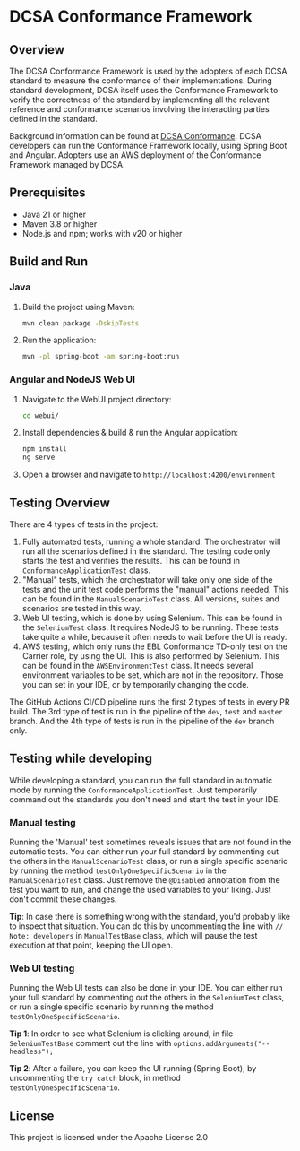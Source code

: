 # DCSA Conformance Framework

## Overview
The DCSA Conformance Framework is used by the adopters of each DCSA standard to measure the conformance of their
implementations. During standard development, DCSA itself uses the Conformance Framework to verify the correctness of
the standard by implementing all the relevant reference and conformance scenarios involving the interacting parties
defined in the standard.

Background information can be found at [DCSA Conformance](https://developer.dcsa.org/conformance).
DCSA developers can run the Conformance Framework locally, using Spring Boot and Angular.
Adopters use an AWS deployment of the Conformance Framework managed by DCSA.

## Prerequisites
- Java 21 or higher
- Maven 3.8 or higher
- Node.js and npm; works with v20 or higher

## Build and Run

### Java
1. Build the project using Maven:
    ```sh
    mvn clean package -DskipTests
    ```
2. Run the application:
    ```sh
    mvn -pl spring-boot -am spring-boot:run
    ```

### Angular and NodeJS Web UI
1. Navigate to the WebUI project directory:
    ```sh
    cd webui/
    ```
2. Install dependencies & build & run the Angular application:
    ```sh
    npm install
    ng serve
    ```
3. Open a browser and navigate to `http://localhost:4200/environment`


## Testing Overview

There are 4 types of tests in the project:

1. Fully automated tests, running a whole standard. The orchestrator will run all the scenarios defined in the standard.
   The testing code only starts the test and verifies the results. This can be found in `ConformanceApplicationTest`
   class.
2. "Manual" tests, which the orchestrator will take only one side of the tests and the unit test code performs the
   "manual" actions needed. This can be found in the `ManualScenarioTest` class. All versions, suites and scenarios are
   tested in this way.
3. Web UI testing, which is done by using Selenium. This can be found in the `SeleniumTest` class. It requires NodeJS to
   be running. These tests take quite a while, because it often needs to wait before the UI is ready.
4. AWS testing, which only runs the EBL Conformance TD-only test on the Carrier role, by using the UI. This is also
   performed by Selenium. This can be found in the `AWSEnvironmentTest` class. It needs several environment variables to
   be set, which are not in the repository. Those you can set in your IDE, or by temporarily changing the code.

The GitHub Actions CI/CD pipeline runs the first 2 types of tests in every PR build. The 3rd type of test is run in
the pipeline of the `dev`, `test` and `master` branch. And the 4th type of tests is run in the pipeline of the `dev`
branch only.

## Testing while developing

While developing a standard, you can run the full standard in automatic mode by running the
`ConformanceApplicationTest`. Just temporarily command out the standards you don't need and start the test in your IDE.

### Manual testing
Running the 'Manual' test sometimes reveals issues that are not found in the automatic tests. You can either run your
full standard by commenting out the others in the `ManualScenarioTest` class, or run a single specific scenario by
running the method `testOnlyOneSpecificScenario` in the `ManualScenarioTest` class. Just remove the `@Disabled`
annotation from the test you want to run, and change the used variables to your liking. Just don't commit these changes.

**Tip**: In case there is something wrong with the standard, you'd probably like to inspect that situation. You can do this
by uncommenting the line with `// Note: developers` in `ManualTestBase` class, which will pause the test execution at
that point, keeping the UI open.

### Web UI testing
Running the Web UI tests can also be done in your IDE. You can either run your full standard by commenting out the
others in the `SeleniumTest` class, or run a single specific scenario by running the method
`testOnlyOneSpecificScenario`.

**Tip 1**: In order to see what Selenium is clicking around, in file `SeleniumTestBase` comment out the line with
`options.addArguments("--headless");`

**Tip 2**: After a failure, you can keep the UI running (Spring Boot), by uncommenting the `try catch` block, in method
`testOnlyOneSpecificScenario`.

## License
This project is licensed under the Apache License 2.0
